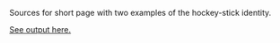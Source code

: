 Sources for short page with two examples of the hockey-stick identity.

[See output here.](https://bennorth.github.io/hockey-stick-identity-examples)
